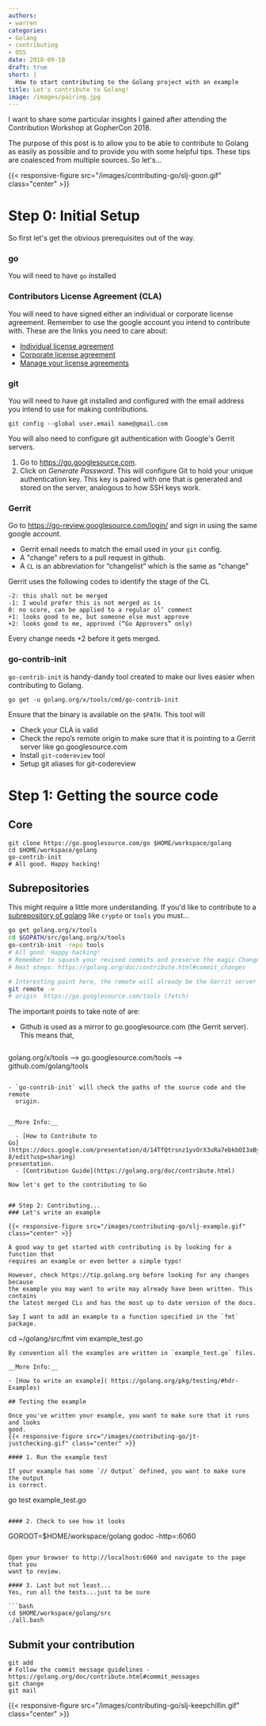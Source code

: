 ```yaml
---
authors:
- warren
categories:
- Golang
- contributing
- OSS
date: 2018-09-10
draft: true
short: |
  How to start contributing to the Golang project with an example
title: Let's contribute to Golang!
image: /images/pairing.jpg
---
```


I want to share some particular insights I gained after attending the
Contribution Workshop at GopherCon 2018.

The purpose of this post is to allow you to be able to contribute to Golang as
easily as possible and to provide you with some helpful tips. These tips are
coalesced from multiple sources. So let's...

{{< responsive-figure src="/images/contributing-go/slj-goon.gif" class="center"  >}}

# Step 0: Initial Setup

So first let's get the obvious prerequisites out of the way.

### go
  You will need to have `go` installed

### Contributors License Agreement (CLA)
  You will need to have signed either an individual or corporate license
agreement. Remember to use the google account you intend to contribute with.
These are the links you need to care about:

  - [Individual license agreement](https://developers.google.com/open-source/cla/individual)
  - [Corporate license agreement](https://developers.google.com/open-source/cla/corporate)
  - [Manage your license agreements](https://cla.developers.google.com/clas)

### git
  You will need to have git installed and configured with the email address
you intend to use for making contributions.
```
git config --global user.email name@gmail.com
```
You will also need to configure git authentication with Google's Gerrit
servers.

1. Go to https://go.googlesource.com.
1. Click on _Generate Password_. This will configure Git to hold your unique
     authentication key. This key is paired with one that is generated and
stored on the server, analogous to how SSH keys work.


### Gerrit

Go to https://go-review.googlesource.com/login/ and sign in using the same
google account.

- Gerrit email needs to match the email used in your `git` config.
- A "change" refers to a  pull request in github.
- A `CL` is an abbreviation for “changelist” which is the same as "change"

Gerrit uses the following codes to identify the stage of the CL
```
-2: this shall not be merged
-1: I would prefer this is not merged as is
0: no score, can be applied to a regular ol’ comment
+1: looks good to me, but someone else must approve
+2: looks good to me, approved (“Go Approvers” only)
```
Every change needs +2 before it gets merged.


### go-contrib-init

`go-contrib-init` is handy-dandy tool created to make our lives easier when contributing to
Golang.

```
go get -u golang.org/x/tools/cmd/go-contrib-init
```
Ensure that the binary is available on the `$PATH`. This tool will

- Check your CLA is valid
- Check the repo’s remote origin to make sure that it is pointing to a Gerrit
  server like go.googlesource.com
- Install `git-codereview` tool
- Setup git aliases for git-codereview


# Step 1: Getting the source code

## Core
```
git clone https://go.googlesource.com/go $HOME/workspace/golang
cd $HOME/workspace/golang
go-contrib-init
# All good. Happy hacking!
```

## Subrepositories

This might require a little more understanding. If you'd like to contribute to
a [subrepository of golang](https://godoc.org/-/subrepo) like `crypto` or
`tools` you must...

```bash
go get golang.org/x/tools
cd $GOPATH/src/golang.org/x/tools
go-contrib-init -repo tools
# All good. Happy hacking!
# Remember to squash your revised commits and preserve the magic Change-Id lines.
# Next steps: https://golang.org/doc/contribute.html#commit_changes

# Interesting point here, the remote will already be the Gerrit server
git remote -v
# origin  https://go.googlesource.com/tools (fetch)
```

The important points to take note of are:

- Github is used as a mirror to go.googlesource.com (the Gerrit server). This means that,

> ```
golang.org/x/tools --> go.googlesource.com/tools --> github.com/golang/tools
```

- `go-contrib-init` will check the paths of the source code and the remote
  origin.


__More Info:__

  - [How to Contribute to
Go](https://docs.google.com/presentation/d/14TfQtrsnz1yvOrX3uRa7ebkbOI3aByUB6dvvFIMXQ-8/edit?usp=sharing)
presentation.
  - [Contribution Guide](https://golang.org/doc/contribute.html)

Now let's get to the contributing to Go


## Step 2: Contributing...
### Let's write an example

{{< responsive-figure src="/images/contributing-go/slj-example.gif" class="center" >}}

A good way to get started with contributing is by looking for a function that
requires an example or even better a simple typo!

However, check https://tip.golang.org before looking for any changes because
the example you may want to write may already have been written. This contains
the latest merged CLs and has the most up to date version of the docs.

Say I want to add an example to a function specified in the `fmt` package.
```
cd ~/golang/src/fmt
vim example_test.go
```
By convention all the examples are written in `example_test.go` files.

__More Info:__

- [How to write an example]( https://golang.org/pkg/testing/#hdr-Examples)

## Testing the example

Once you've written your example, you want to make sure that it runs and looks
good.
{{< responsive-figure src="/images/contributing-go/jt-justchecking.gif" class="center" >}}

#### 1. Run the example test

If your example has some `// Output` defined, you want to make sure the output
is correct.
```
go test example_test.go
```

#### 2. Check to see how it looks
```
GOROOT=$HOME/workspace/golang godoc -http=:6060
```

Open your browser to http://localhost:6060 and navigate to the page that you
want to review.

#### 3. Last but not least...
Yes, run all the tests...just to be sure

```bash
cd $HOME/workspace/golang/src
./all.bash
```

## Submit your contribution

```
git add
# Follow the commit message guidelines - https://golang.org/doc/contribute.html#commit_messages
git change
git mail
```

{{< responsive-figure src="/images/contributing-go/slj-keepchillin.gif" class="center" >}}
